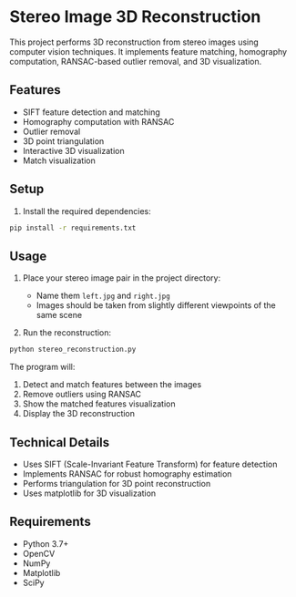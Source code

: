 # Stereo Image 3D Reconstruction

This project performs 3D reconstruction from stereo images using computer vision techniques. It implements feature matching, homography computation, RANSAC-based outlier removal, and 3D visualization.

## Features
- SIFT feature detection and matching
- Homography computation with RANSAC
- Outlier removal
- 3D point triangulation
- Interactive 3D visualization
- Match visualization

## Setup
1. Install the required dependencies:
```bash
pip install -r requirements.txt
```

## Usage
1. Place your stereo image pair in the project directory:
   - Name them `left.jpg` and `right.jpg`
   - Images should be taken from slightly different viewpoints of the same scene

2. Run the reconstruction:
```bash
python stereo_reconstruction.py
```

The program will:
1. Detect and match features between the images
2. Remove outliers using RANSAC
3. Show the matched features visualization
4. Display the 3D reconstruction

## Technical Details
- Uses SIFT (Scale-Invariant Feature Transform) for feature detection
- Implements RANSAC for robust homography estimation
- Performs triangulation for 3D point reconstruction
- Uses matplotlib for 3D visualization

## Requirements
- Python 3.7+
- OpenCV
- NumPy
- Matplotlib
- SciPy
